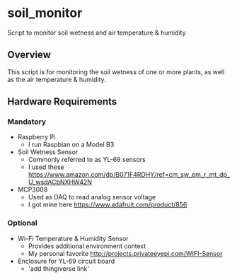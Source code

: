 # soil_monitor
Script to monitor soil wetness and air temperature & humidity

## Overview
This script is for monitoring the soil wetness of one or more plants, as well as the air temperature & humidity. 

## Hardware Requirements
### Mandatory
- Raspberry Pi
    - I run Raspbian on a Model B3
- Soil Wetness Sensor
    - Commonly referred to as YL-69 sensors
    - I used these https://www.amazon.com/dp/B071F4RDHY/ref=cm_sw_em_r_mt_dp_U_wsdACbNXHW42N
- MCP3008
    -  Used as DAQ to read analog sensor voltage
    - I got mine here https://www.adafruit.com/product/856

### Optional
- Wi-Fi Temperature & Humidity Sensor
    - Provides additional environment context
    - My personal favorite http://projects.privateeyepi.com/WIFI-Sensor
- Enclosure for YL-69 circuit board
    - 'add thingiverse link'
